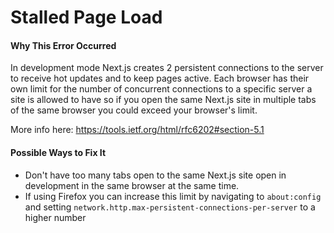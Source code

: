 # Stalled Page Load

#### Why This Error Occurred

In development mode Next.js creates 2 persistent connections to the server to receive hot updates and to keep pages active. Each browser has their own limit for the number of concurrent connections to a specific server a site is allowed to have so if you open the same Next.js site in multiple tabs of the same browser you could exceed your browser's limit.

More info here: https://tools.ietf.org/html/rfc6202#section-5.1

#### Possible Ways to Fix It

- Don't have too many tabs open to the same Next.js site open in development in the same browser at the same time. 
- If using Firefox you can increase this limit by navigating to `about:config` and setting `network.http.max-persistent-connections-per-server` to a higher number

